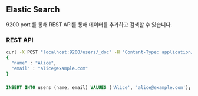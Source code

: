 ## Elastic Search

9200 port 를 통해 REST API를 통해 데이터를 추가하고 검색할 수 있습니다.

### REST API

```sh
curl -X POST "localhost:9200/users/_doc" -H "Content-Type: application/json" -
{
  "name" : "Alice",
  "email" : "alice@example.com"
}
```

###

```sql
INSERT INTO users (name, email) VALUES ('Alice', 'alice@example.com');
```